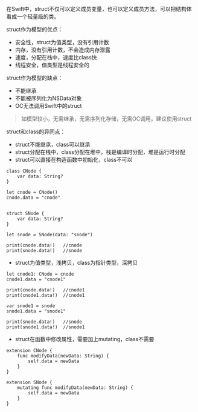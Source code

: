 在Swift中，struct不仅可以定义成员变量，也可以定义成员方法，可以把结构体看成一个轻量级的类。

struct作为模型的优点：
* 安全性，struct为值类型，没有引用计数
* 内存，没有引用计数，不会造成内存泄露
* 速度，分配在栈中，速度比class快
* 线程安全，值类型是线程安全的

struct作为模型的缺点：
* 不能继承
* 不能被序列化为NSData对象
* OC无法调用Swift中的struct

> 如模型较小，无需继承，无需序列化存储，无需OC调用，建议使用struct

struct和class的异同点：
* struct不能继承，class可以继承
* struct分配在栈中，class分配在堆中，栈是编译时分配，堆是运行时分配
* struct可以直接在构造函数中初始化，class不可以
```
class CNode {
    var data: String?
}

let cnode = CNode()
cnode.data = "cnode"


struct SNode {
    var data: String?
}

let snode = SNode(data: "snode")

print(cnode.data!)   //cnode
print(snode.data!)   //snode
```
* struct为值类型，浅拷贝，class为指针类型，深拷贝
```
let cnode1: CNode = cnode
cnode1.data = "cnode1"

print(cnode.data!)   //cnode1
print(cnode1.data!)  //cnode1

var snode1 = snode
snode1.data = "snode1"

print(snode.data!)   //snode
print(snode1.data!)  //snode1
```
* struct在函数中修改属性，需要加上mutating，class不需要
```
extension CNode {
    func modifyData(newData: String) {
        self.data = newData
    }
}

extension SNode {
    mutating func modifyData(newData: String) {
        self.data = newData
    }
}
```




